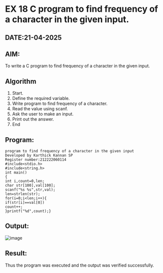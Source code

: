 # EX 18 C program to find frequency of a character in the given input.
## DATE:21-04-2025
## AIM:
To write a C program to find frequency of a character in the given input.

## Algorithm
1. Start.
2. Define the required variable.
3. Write program to find frequency of a character.
4. Read the value using scanf.
5. Ask the user to make an input.
6. Print out the answer.
7. End



## Program:
```
program to find frequency of a character in the given input
Developed by Karthick Kannan SP
Register number:212222060114
#include<stdio.h> 
#include<string.h> 
int main()
{
int i,count=0,len;
char str[100],val[100]; 
scanf("%s %s",str,val); 
len=strlen(str); 
for(i=0;i<len;i++){
if(str[i]==val[0]) 
count++;
}printf("%d",count);}

```

## Output:
![image](https://github.com/user-attachments/assets/a214ef03-248c-4500-8ed2-dd11dc6db3b9)




## Result:
Thus the program was executed and the output was verified successfully.
